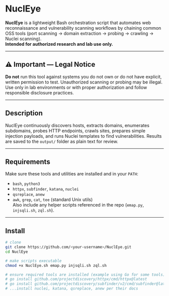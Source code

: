 # NuclEye

**NuclEye** is a lightweight Bash orchestration script that automates web reconnaissance and vulnerability scanning workflows by chaining common OSS tools (port scanning → domain extraction → probing → crawling → Nuclei scanning).  
**Intended for authorized research and lab use only.**

---

## ⚠️ Important — Legal Notice
**Do not** run this tool against systems you do not own or do not have explicit, written permission to test. Unauthorized scanning or probing may be illegal. Use only in lab environments or with proper authorization and follow responsible disclosure practices.

---

## Description
NuclEye continuously discovers hosts, extracts domains, enumerates subdomains, probes HTTP endpoints, crawls sites, prepares simple injection payloads, and runs Nuclei templates to find vulnerabilities. Results are saved to the `output/` folder as plain text for review.

---

## Requirements
Make sure these tools and utilities are installed and in your `PATH`:

- `bash`, `python3`
- `httpx`, `subfinder`, `katana`, `nuclei`
- `qsreplace`, `anew`
- `awk`, `grep`, `cat`, `tee` (standard Unix utils)  
Also include any helper scripts referenced in the repo (`emap.py`, `injsqli.sh`, `zql.sh`).

---

## Install
```bash
# clone
git clone https://github.com/<your-username>/NuclEye.git
cd NuclEye

# make scripts executable
chmod +x NuclEye.sh emap.py injsqli.sh zql.sh

# ensure required tools are installed (example using Go for some tools)
# go install github.com/projectdiscovery/httpx/cmd/httpx@latest
# go install github.com/projectdiscovery/subfinder/v2/cmd/subfinder@latest
# ...install nuclei, katana, qsreplace, anew per their docs
